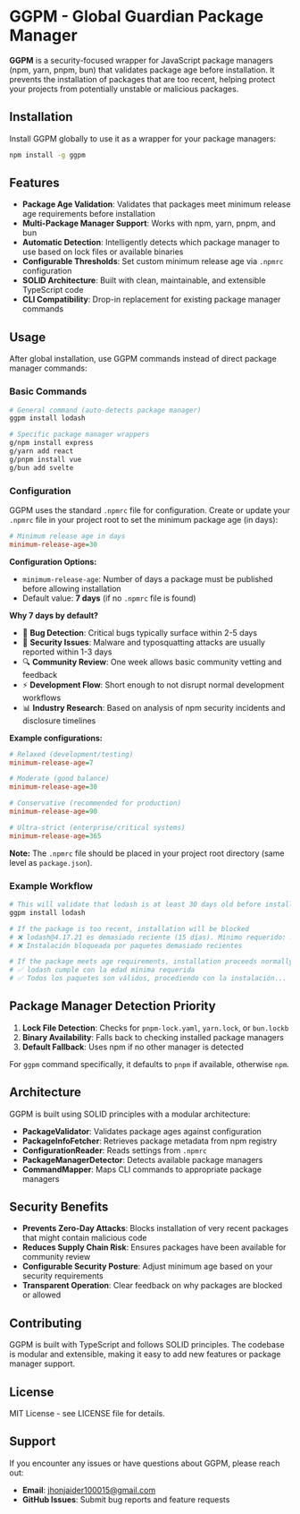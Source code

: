 # GGPM - Global Guardian Package Manager

**GGPM** is a security-focused wrapper for JavaScript package managers (npm, yarn, pnpm, bun) that validates package age before installation. It prevents the installation of packages that are too recent, helping protect your projects from potentially unstable or malicious packages.

## Installation

Install GGPM globally to use it as a wrapper for your package managers:

```bash
npm install -g ggpm
```

## Features

- **Package Age Validation**: Validates that packages meet minimum release age requirements before installation
- **Multi-Package Manager Support**: Works with npm, yarn, pnpm, and bun
- **Automatic Detection**: Intelligently detects which package manager to use based on lock files or available binaries
- **Configurable Thresholds**: Set custom minimum release age via `.npmrc` configuration
- **SOLID Architecture**: Built with clean, maintainable, and extensible TypeScript code
- **CLI Compatibility**: Drop-in replacement for existing package manager commands

## Usage

After global installation, use GGPM commands instead of direct package manager commands:

### Basic Commands
```bash
# General command (auto-detects package manager)
ggpm install lodash

# Specific package manager wrappers
g/npm install express
g/yarn add react
g/pnpm install vue
g/bun add svelte
```

### Configuration

GGPM uses the standard `.npmrc` file for configuration. Create or update your `.npmrc` file in your project root to set the minimum package age (in days):

```ini
# Minimum release age in days
minimum-release-age=30
```

**Configuration Options:**
- `minimum-release-age`: Number of days a package must be published before allowing installation
- Default value: **7 days** (if no `.npmrc` file is found)

**Why 7 days by default?**
- 🐛 **Bug Detection**: Critical bugs typically surface within 2-5 days
- 🦠 **Security Issues**: Malware and typosquatting attacks are usually reported within 1-3 days
- 🔍 **Community Review**: One week allows basic community vetting and feedback
- ⚡ **Development Flow**: Short enough to not disrupt normal development workflows
- 📊 **Industry Research**: Based on analysis of npm security incidents and disclosure timelines

**Example configurations:**
```ini
# Relaxed (development/testing)
minimum-release-age=7

# Moderate (good balance)
minimum-release-age=30

# Conservative (recommended for production)
minimum-release-age=90

# Ultra-strict (enterprise/critical systems)
minimum-release-age=365
```

**Note:** The `.npmrc` file should be placed in your project root directory (same level as `package.json`).

### Example Workflow
```bash
# This will validate that lodash is at least 30 days old before installing
ggpm install lodash

# If the package is too recent, installation will be blocked
# ❌ lodash@4.17.21 es demasiado reciente (15 días). Mínimo requerido: 30 días
# ❌ Instalación bloqueada por paquetes demasiado recientes

# If the package meets age requirements, installation proceeds normally
# ✅ lodash cumple con la edad mínima requerida
# ✅ Todos los paquetes son válidos, procediendo con la instalación...
```

## Package Manager Detection Priority

1. **Lock File Detection**: Checks for `pnpm-lock.yaml`, `yarn.lock`, or `bun.lockb`
2. **Binary Availability**: Falls back to checking installed package managers
3. **Default Fallback**: Uses npm if no other manager is detected

For `ggpm` command specifically, it defaults to `pnpm` if available, otherwise `npm`.

## Architecture

GGPM is built using SOLID principles with a modular architecture:

- **PackageValidator**: Validates package ages against configuration
- **PackageInfoFetcher**: Retrieves package metadata from npm registry
- **ConfigurationReader**: Reads settings from `.npmrc`
- **PackageManagerDetector**: Detects available package managers
- **CommandMapper**: Maps CLI commands to appropriate package managers

## Security Benefits

- **Prevents Zero-Day Attacks**: Blocks installation of very recent packages that might contain malicious code
- **Reduces Supply Chain Risk**: Ensures packages have been available for community review
- **Configurable Security Posture**: Adjust minimum age based on your security requirements
- **Transparent Operation**: Clear feedback on why packages are blocked or allowed

## Contributing

GGPM is built with TypeScript and follows SOLID principles. The codebase is modular and extensible, making it easy to add new features or package manager support.

## License

MIT License - see LICENSE file for details.

## Support

If you encounter any issues or have questions about GGPM, please reach out:

- **Email**: [jhonjaider100015@gmail.com](mailto:jhonjaider100015@gmail.com)
- **GitHub Issues**: Submit bug reports and feature requests
